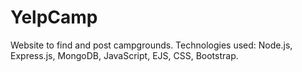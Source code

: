 # YelpCamp
Website to find and post campgrounds.
Technologies used: Node.js, Express.js, MongoDB, JavaScript, EJS, CSS, Bootstrap.

